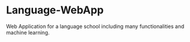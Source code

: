 # Language-WebApp
Web Application for a language school including many functionalities and machine learning.
